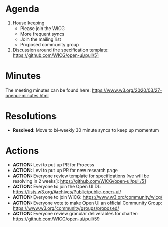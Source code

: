 # Agenda

1. House keeping
    - Please join the WICG
    - More frequent syncs
    - Join the mailing list
    - Proposed community group
2. Discussion around the specification template: https://github.com/WICG/open-ui/pull/51

# Minutes

The meeting minutes can be found here: https://www.w3.org/2020/03/27-openui-minutes.html

# Resolutions

- **Resolved:** Move to bi-weekly 30 minute syncs to keep up momentum

# Actions
- **ACTION:** Levi to put up PR for Process
- **ACTION:** Levi to put up PR for new research page
- **ACTION:** Everyone review template for specifications [we will be resolving in 2 weeks]: https://github.com/WICG/open-ui/pull/51
- **ACTION:** Everyone to join the Open UI DL: https://lists.w3.org/Archives/Public/public-open-ui/
- **ACTION:** Everyone to join WICG: https://www.w3.org/community/wicg/
- **ACTION:** Everyone vote to make Open UI an official Community Group: https://www.w3.org/community/groups/proposed/
- **ACTION:** Everyone review granular deliverables for charter: https://github.com/WICG/open-ui/pull/59
